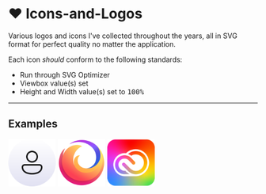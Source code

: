 # ❤️ Icons-and-Logos
Various logos and icons I've collected throughout the years, all in SVG format for perfect quality no matter the application.

Each icon *should* conform to the following standards:

- Run through SVG Optimizer
- Viewbox value(s) set
- Height and Width value(s) set to <kbd>100%</kbd>

---

## Examples

<img height="96" width="96" src="src/svg/UI/Avatars/Fluent-User-Avatar-Light.svg" />

<img height="96" width="96" src="src/svg/Mozilla/Firefox.svg" />

<img height="96" width="96" src="src/svg/Adobe/Creative-Cloud.svg" />
